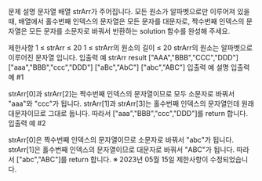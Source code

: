 문제 설명
문자열 배열 strArr가 주어집니다. 모든 원소가 알파벳으로만 이루어져 있을 때, 배열에서 홀수번째 인덱스의 문자열은 모든 문자를 대문자로, 짝수번째 인덱스의 문자열은 모든 문자를 소문자로 바꿔서 반환하는 solution 함수를 완성해 주세요.

제한사항
1 ≤ strArr ≤ 20
1 ≤ strArr의 원소의 길이 ≤ 20
strArr의 원소는 알파벳으로 이루어진 문자열 입니다.
입출력 예
strArr	result
["AAA","BBB","CCC","DDD"]	["aaa","BBB","ccc","DDD"]
["aBc","AbC"]	["abc","ABC"]
입출력 예 설명
입출력 예 #1

strArr[0]과 strArr[2]는 짝수번째 인덱스의 문자열이므로 모두 소문자로 바꿔서 "aaa"와 "ccc"가 됩니다.
strArr[1]과 strArr[3]는 홀수번째 인덱스의 문자열인데 원래 대문자이므로 그대로 둡니다.
따라서 ["aaa","BBB","ccc","DDD"]를 return 합니다.
입출력 예 #2

strArr[0]은 짝수번째 인덱스의 문자열이므로 소문자로 바꿔서 "abc"가 됩니다.
strArr[1]은 홀수번째 인덱스의 문자열이므로 대문자로 바꿔서 "ABC"가 됩니다.
따라서 ["abc","ABC"]를 return 합니다.
※ 2023년 05월 15일 제한사항이 수정되었습니다.